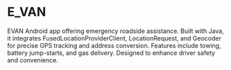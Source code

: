 # E_VAN
EVAN Android app offering emergency roadside assistance. Built with Java, it integrates FusedLocationProviderClient, LocationRequest, and Geocoder for precise GPS tracking and address conversion. Features include towing, battery jump-starts, and gas delivery. Designed to enhance driver safety and convenience.

